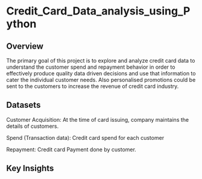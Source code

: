 # Credit_Card_Data_analysis_using_Python
## Overview
The primary goal of this project is to explore and analyze credit card data to understand the customer spend and repayment behavior in order to effectively produce quality data driven decisions and use that information to cater the individual customer needs. Also personalised promotions could be sent to the customers to increase the revenue of credit card industry.

## Datasets 
Customer Acquisition: At the time of card issuing, company maintains the details of customers.

Spend (Transaction data): Credit card spend for each customer

Repayment: Credit card Payment done by customer.




## Key Insights
